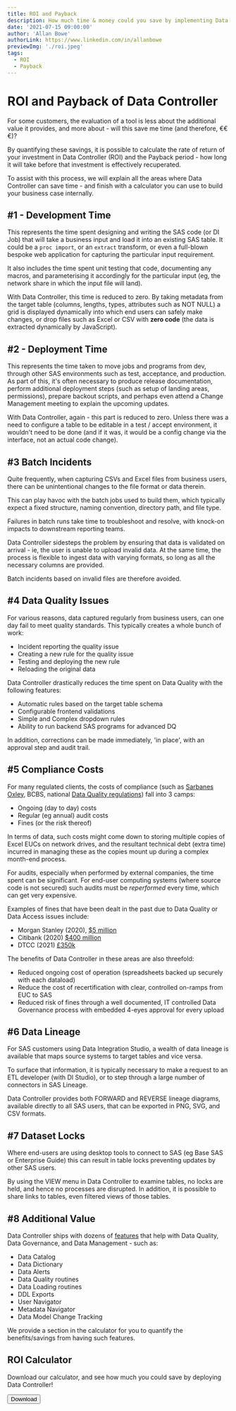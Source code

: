 ```yaml
---
title: ROI and Payback
description: How much time & money could you save by implementing Data Controller? We help you calculate the ROI and Payback time of your software investment.
date: '2021-07-15 09:00:00'
author: 'Allan Bowe'
authorLink: https://www.linkedin.com/in/allanbowe
previewImg: './roi.jpeg'
tags:
  - ROI
  - Payback
---
```


# ROI and Payback of Data Controller

For some customers, the evaluation of a tool is less about the additional value it provides, and more about - will this save me time (and therefore, €€€)?

By quantifying these savings, it is possible to calculate the rate of return of your investment in Data Controller (ROI) and the Payback period - how long it will take before that investment is effectively recuperated.

To assist with this process, we will explain all the areas where Data Controller can save time - and finish with a calculator you can use to build your business case internally.

## #1 - Development Time

This represents the time spent designing and writing the SAS code (or DI Job) that will take a business input and load it into an existing SAS table.  It could be a `proc import`, or an `extract` transform, or even a full-blown bespoke web application for capturing the particular input requirement.

It also includes the time spent unit testing that code, documenting any macros, and parameterising it accordingly for the particular input (eg, the network share in which the input file will land).

With Data Controller, this time is reduced to zero.  By taking metadata from the target table (columns, lengths, types, attributes such as NOT NULL) a grid is displayed dynamically into which end users can safely make changes, or drop files such as Excel or CSV with **zero code** (the data is extracted dynamically by JavaScript).


## #2 - Deployment Time

This represents the time taken to move jobs and programs from dev, through other SAS environments such as test, acceptance, and production.  As part of this, it's often necessary to produce release documentation, perform additional deployment steps (such as setup of landing areas, permissions), prepare backout scripts, and perhaps even attend a Change Management meeting to explain the upcoming updates.

With Data Controller, again - this part is reduced to zero.  Unless there was a need to configure a table to be editable in a test / accept environment, it wouldn't need to be done (and if it was, it would be a config change via the interface, not an actual code change).

## #3 Batch Incidents

Quite frequently, when capturing CSVs and Excel files from business users, there can be unintentional changes to the file format or data therein.

This can play havoc with the batch jobs used to build them, which typically expect a fixed structure, naming convention, directory path, and file type.

Failures in batch runs take time to troubleshoot and resolve, with knock-on impacts to downstream reporting teams.

Data Controller sidesteps the problem by ensuring that data is validated on arrival - ie, the user is unable to upload invalid data.  At the same time, the process is flexible to ingest data with varying formats, so long as all the necessary columns are provided.

Batch incidents based on invalid files are therefore avoided.


## #4 Data Quality Issues

For various reasons, data captured regularly from business users, can one day fail to meet quality standards.  This typically creates a whole bunch of work:

* Incident reporting the quality issue
* Creating a new rule for the quality issue
* Testing and deploying the new rule
* Reloading the original data

Data Controller drastically reduces the time spent on Data Quality with the following features:

* Automatic rules based on the target table schema
* Configurable frontend validations
* Simple and Complex dropdown rules
* Ability to run backend SAS programs for advanced DQ

In addition, corrections can be made immediately, 'in place', with an approval step and audit trail.

## #5 Compliance Costs

For many regulated clients, the costs of compliance (such as [Sarbanes Oxley](/sarbanes-oxley), BCBS, national [Data Quality regulations](/data-quality-and-the-nbb_2017_27-circular)) fall into 3 camps:

* Ongoing (day to day) costs
* Regular (eg annual) audit costs
* Fines (or the risk thereof)

In terms of data, such costs might come down to storing multiple copies of Excel EUCs on network drives, and the resultant technical debt (extra time) incurred in managing these as the copies mount up during a complex month-end process.

For audits, especially when performed by external companies, the time spent can be significant.  For end-user computing systems (where source code is not secured) such audits must be _reperformed_ every time, which can get very expensive.

Examples of fines that have been dealt in the past due to Data Quality or Data Access issues include:

* Morgan Stanley (2020), [$5 million](https://www.cappitech.com/blog/morgan-stanley-fined-5m-for-swap-data-reporting-errors-as-cftc-looks-to-improve-data-quality)
* Citibank (2020) [$400 million](https://occ.treas.gov/news-issuances/news-releases/2020/nr-occ-2020-132.html)
* DTCC (2021) [£350k](https://www.msn.com/en-gb/money/other/eu-securities-watchdog-slaps-dtcc-s-derivatives-unit-in-the-city-with-350k-fine-for-negligence/ar-AAM3u06)


The benefits of Data Controller in these areas are also threefold:

* Reduced ongoing cost of operation (spreadsheets backed up securely with each dataload)
* Reduce the cost of recertification with clear, controlled on-ramps from EUC to SAS
* Reduced risk of fines through a well documented, IT controlled Data Governance process with embedded 4-eyes approval for every upload

## #6 Data Lineage

For SAS customers using Data Integration Studio, a wealth of data lineage is available that maps source systems to target tables and vice versa.

To surface that information, it is typically necessary to make a request to an ETL developer (with DI Studio), or to step through a large number of connectors in SAS Lineage.

Data Controller provides both FORWARD and REVERSE lineage diagrams, available directly to all SAS users, that can be exported in PNG, SVG, and CSV formats.

## #7 Dataset Locks

Where end-users are using desktop tools to connect to SAS (eg Base SAS or Enterprise Guide) this can result in table locks preventing updates by other SAS users.

By using the VIEW menu in Data Controller to examine tables, no locks are held, and hence no processes are disrupted.  In addition, it is possible to share links to tables, even filtered views of those tables.

## #8 Additional Value
Data Controller ships with dozens of [features](https://docs.datacontroller.io/#product-features) that help with Data Quality, Data Governance, and Data Management - such as:

* Data Catalog
* Data Dictionary
* Data Alerts
* Data Quality routines
* Data Loading routines
* DDL Exports
* User Navigator
* Metadata Navigator
* Data Model Change Tracking

We provide a section in the calculator for you to quantify the benefits/savings from having such features.


## ROI Calculator

Download our calculator, and see how much you could save by deploying Data Controller!

[
<button>
Download
</button>](/files/DC_ROI_PAYBACK.xlsx)